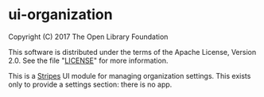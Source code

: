 # ui-organization

Copyright (C) 2017 The Open Library Foundation

This software is distributed under the terms of the Apache License,
Version 2.0. See the file "[LICENSE](LICENSE)" for more information.

This is a [Stripes](https://github.com/folio-org/stripes-core/) UI module for managing organization settings. This exists only to provide a settings section: there is no app.

